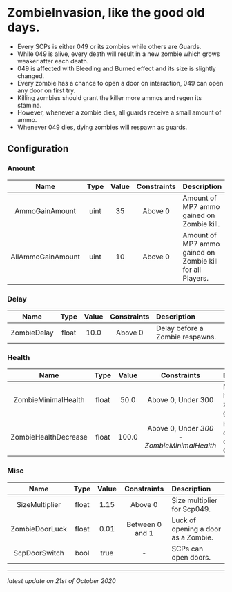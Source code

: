 # ZombieInvasion, like the good old days.

* Every SCPs is either 049 or its zombies while others are Guards.
* While 049 is alive, every death will result in a new zombie which grows weaker after each death.
* 049 is affected with Bleeding and Burned effect and its size is slightly changed.
* Every zombie has a chance to open a door on interaction, 049 can open any door on first try.
* Killing zombies should grant the killer more ammos and regen its stamina.
* However, whenever a zombie dies, all guards receive a small amount of ammo.
* Whenever 049 dies, dying zombies will respawn as guards.

## Configuration

### Amount

Name | Type | Value | Constraints | Description
:---: | :---: | :---: | :---: | :------
AmmoGainAmount | uint | 35 | Above 0 | Amount of MP7 ammo gained on Zombie kill.
AllAmmoGainAmount | uint | 10 | Above 0 | Amount of MP7 ammo gained on Zombie kill for all Players.

### Delay

Name | Type | Value | Constraints | Description
:---: | :---: | :---: | :---: | :------
ZombieDelay | float | 10.0 | Above 0 | Delay before a Zombie respawns.

### Health

Name | Type | Value | Constraints | Description
:---: | :---: | :---: | :---: | :------
ZombieMinimalHealth | float | 50.0 | Above 0, Under 300 | Minimal health a zombie can get to.
ZombieHealthDecrease | float | 100.0 | Above 0, Under *300 - ZombieMinimalHealth* | Health decrease on zombie death.

### Misc

Name | Type | Value | Constraints | Description
:---: | :---: | :---: | :---: | :------
SizeMultiplier | float | 1.15 | Above 0 | Size multiplier for Scp049.
ZombieDoorLuck | float | 0.01 | Between 0 and 1 | Luck of opening a door as a Zombie.
ScpDoorSwitch | bool | true | - | SCPs can open doors.

---

*latest update on 21st of October 2020*
